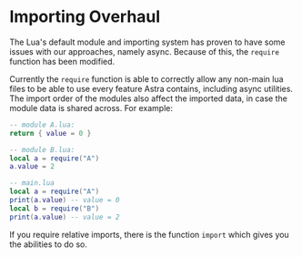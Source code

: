 # Importing Overhaul

The Lua's default module and importing system has proven to have some issues with our approaches, namely async. Because of this, the `require` function has been modified.

Currently the `require` function is able to correctly allow any non-main lua files to be able to use every feature Astra contains, including async utilities. The import order of the modules also affect the imported data, in case the module data is shared across. For example:

```lua
-- module A.lua:
return { value = 0 }

-- module B.lua:
local a = require("A")
a.value = 2

-- main.lua
local a = require("A")
print(a.value) -- value = 0
local b = require("B")
print(a.value) -- value = 2
```

If you require relative imports, there is the function `import` which gives you the abilities to do so.
